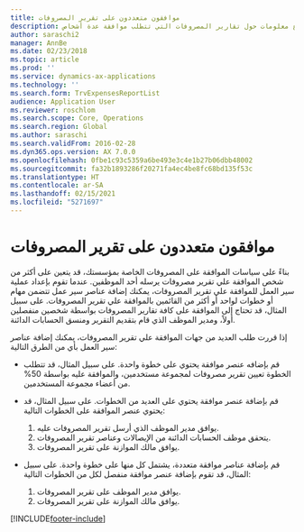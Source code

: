 ```yaml
---
title: موافقون متعددون على تقرير المصروفات
description: يقدم هذا الموضوع معلومات حول تقارير المصروفات التي تتطلب موافقة عدة أشخاص.
author: saraschi2
manager: AnnBe
ms.date: 02/23/2018
ms.topic: article
ms.prod: ''
ms.service: dynamics-ax-applications
ms.technology: ''
ms.search.form: TrvExpensesReportList
audience: Application User
ms.reviewer: roschlom
ms.search.scope: Core, Operations
ms.search.region: Global
ms.author: saraschi
ms.search.validFrom: 2016-02-28
ms.dyn365.ops.version: AX 7.0.0
ms.openlocfilehash: 0fbe1c93c5359a6be493e3c4e1b27b06dbb48002
ms.sourcegitcommit: fa32b1893286f20271fa4ec4be8fc68bd135f53c
ms.translationtype: HT
ms.contentlocale: ar-SA
ms.lasthandoff: 02/15/2021
ms.locfileid: "5271697"
---
```

# <a name="multiple-approvers-on-an-expense-report"></a>موافقون متعددون على تقرير المصروفات

بناءً على سياسات الموافقة على المصروفات الخاصة بمؤسستك، قد يتعين على أكثر من شخص الموافقة علي تقرير مصروفات يرسله أحد الموظفين. عندما تقوم بإعداد عملية سير العمل للموافقة علي تقرير المصروفات، يمكنك إضافة عناصر سير عمل تتضمن مهام أو خطوات لواحد أو أكثر من القائمين بالموافقة علي تقرير المصروفات. على سبيل المثال، قد تحتاج إلى الموافقة على كافة تقارير المصروفات بواسطة شخصين منفصلين أولاً، ومدير الموظف الذي قام بتقديم التقرير ومنسق الحسابات الدائنة.

إذا قررت طلب العديد من جهات الموافقة علي تقرير المصروفات، يمكنك إضافة عناصر سير العمل بأي من الطرق التالية:

- قم بإضافه عنصر موافقة يحتوي على خطوة واحدة. على سبيل المثال، قد تتطلب الخطوة تعيين تقرير مصروفات لمجموعة مستخدمين، والموافقة عليه بواسطة 50% من أعضاء مجموعة المستخدمين.
- قم بإضافة عنصر موافقة يحتوي على العديد من الخطوات. على سبيل المثال، قد يحتوي عنصر الموافقة على الخطوات التالية:

    1. يوافق مدير الموظف الذي أرسل تقرير المصروفات عليه.
    2. يتحقق موظف الحسابات الدائنة من الإيصالات وعناصر تقرير المصروفات.
    3. يوافق مالك الموازنة على تقرير المصروفات.

- قم بإضافة عناصر موافقة متعددة، يشتمل كل منها على خطوة واحدة. على سبيل المثال، قد تقوم بإضافة عنصر موافقة منفصل لكل من الخطوات التالية:

    1. يوافق مدير الموظف على تقرير المصروفات.
    2. يوافق مالك الموازنة على تقرير المصروفات.


[!INCLUDE[footer-include](../includes/footer-banner.md)]
